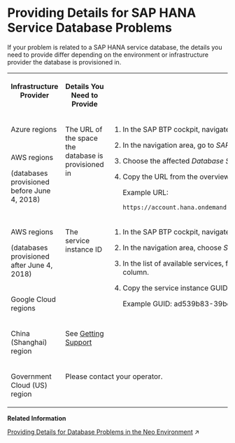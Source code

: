 <!-- loio75cde5383e8d42dabd039b7dceef9511 -->

<link rel="stylesheet" type="text/css" href="../css/sap-icons.css"/>

# Providing Details for SAP HANA Service Database Problems

If your problem is related to a SAP HANA service database, the details you need to provide differ depending on the environment or infrastructure provider the database is provisioned in.




<table>
<tr>
<th valign="top">

Infrastructure Provider

</th>
<th valign="top">

Details You Need to Provide

</th>
<th valign="top">

How to Find the Details You Need

</th>
</tr>
<tr>
<td valign="top">

Azure regions

</td>
<td valign="top" rowspan="2">

The URL of the space the database is provisioned in

</td>
<td valign="top" rowspan="2">

1.  In the SAP BTP cockpit, navigate to the org and space the database is provisioned in.

2.  In the navigation area, go to *SAP HANA* \> *Database Systems*.

3.  Choose the affected *Database System*.

4.  Copy the URL from the overview of the affected database system.

    Example URL:

    `https://account.hana.ondemand.com/cockpit#/globalaccount/<id>/subaccount/<id>/org/<id>/dbsystems/<id>/overview`




</td>
</tr>
<tr>
<td valign="top">

AWS regions

\(databases provisioned before June 4, 2018\)

</td>
</tr>
<tr>
<td valign="top">

AWS regions

\(databases provisioned after June 4, 2018\)

</td>
<td valign="top" rowspan="2">

The service instance ID

</td>
<td valign="top" rowspan="2">

1.  In the SAP BTP cockpit, navigate to the space the SAP HANA service instance is provisioned in.
2.  In the navigation area, choose *Services* \> *Service Instances*.
3.  In the list of available services, find your SAP HANA service instance and choose <span class="SAP-icons"></span> Open Dashboard from the *Actions* column.
4.  Copy the service instance GUID under *Details* \> *ID*.

    Example GUID: ad539b83-39bd-4ff4-8b41-1a5dfdfca7ea




</td>
</tr>
<tr>
<td valign="top">

Google Cloud regions

</td>
</tr>
<tr>
<td valign="top">

China \(Shanghai\) region

</td>
<td valign="top">

See [Getting Support](https://help.sap.com/viewer/cc53ad464a57404b8d453bbadbc81ceb/alibabacloud/en-US/7d64c7f819f246a59d8860146567c0e9.html) 

</td>
<td valign="top">

 

</td>
</tr>
<tr>
<td valign="top">

Government Cloud \(US\) region

</td>
<td valign="top" colspan="2">

Please contact your operator.

</td>
</tr>
</table>

**Related Information**  


[Providing Details for Database Problems in the Neo Environment](https://help.sap.com/viewer/ea72206b834e4ace9cd834feed6c0e09/Cloud/en-US/74749227a1f1470e939ddd3ce9bea1c4.html "If your problem is related to a database, the details you need to provide differ depending on the environment or infrastructure provider the database is provisioned in.") :arrow_upper_right:

